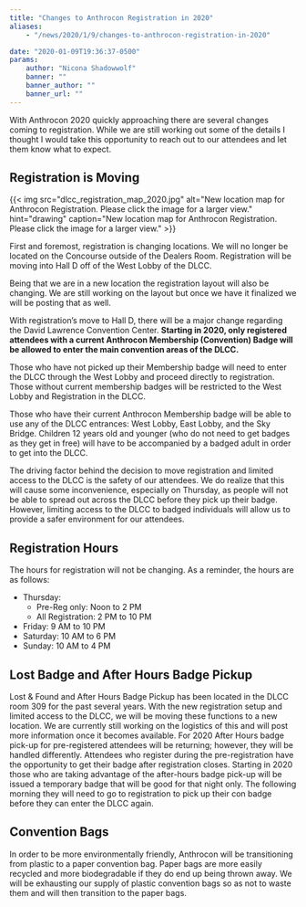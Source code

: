```yaml
---
title: "Changes to Anthrocon Registration in 2020"
aliases:
    - "/news/2020/1/9/changes-to-anthrocon-registration-in-2020"

date: "2020-01-09T19:36:37-0500"
params:
    author: "Nicona Shadowwolf"
    banner: ""
    banner_author: ""
    banner_url: ""
---
```


With Anthrocon 2020 quickly approaching there are several changes coming to registration. While we are still working out some of the details I thought I would take this opportunity to reach out to our attendees and let them know what to expect.

## Registration is Moving

{{< img src="dlcc_registration_map_2020.jpg" alt="New location map for Anthrocon Registration. Please click the image for a larger view." hint="drawing" caption="New location map for Anthrocon Registration. Please click the image for a larger view." >}}

First and foremost, registration is changing locations. We will no longer be located on the Concourse outside of the Dealers Room. Registration will be moving into Hall D off of the West Lobby of the DLCC.

Being that we are in a new location the registration layout will also be changing. We are still working on the layout but once we have it finalized we will be posting that as well.

With registration’s move to Hall D, there will be a major change regarding the David Lawrence Convention Center. **Starting in 2020, only registered attendees with a current Anthrocon Membership (Convention) Badge will be allowed to enter the main convention areas of the DLCC.**

Those who have not picked up their Membership badge will need to enter the DLCC through the West Lobby and proceed directly to registration. Those without current membership badges will be restricted to the West Lobby and Registration in the DLCC.

Those who have their current Anthrocon Membership badge will be able to use any of the DLCC entrances: West Lobby, East Lobby, and the Sky Bridge. Children 12 years old and younger (who do not need to get badges as they get in free) will have to be accompanied by a badged adult in order to get into the DLCC.

The driving factor behind the decision to move registration and limited access to the DLCC is the safety of our attendees. We do realize that this will cause some inconvenience, especially on Thursday, as people will not be able to spread out across the DLCC before they pick up their badge. However, limiting access to the DLCC to badged individuals will allow us to provide a safer environment for our attendees.

## Registration Hours

The hours for registration will not be changing. As a reminder, the hours are as follows:

- Thursday:
    - Pre-Reg only: Noon to 2 PM
    - All Registration: 2 PM to 10 PM
- Friday: 9 AM to 10 PM
- Saturday: 10 AM to 6 PM
- Sunday: 10 AM to 4 PM

## Lost Badge and After Hours Badge Pickup

Lost & Found and After Hours Badge Pickup has been located in the DLCC room 309 for the past several years. With the new registration setup and limited access to the DLCC, we will be moving these functions to a new location. We are currently still working on the logistics of this and will post more information once it becomes available. For 2020 After Hours badge pick-up for pre-registered attendees will be returning; however, they will be handled differently. Attendees who register during the pre-registration have the opportunity to get their badge after registration closes. Starting in 2020 those who are taking advantage of the after-hours badge pick-up will be issued a temporary badge that will be good for that night only. The following morning they will need to go to registration to pick up their con badge before they can enter the DLCC again.

## Convention Bags

In order to be more environmentally friendly, Anthrocon will be transitioning from plastic to a paper convention bag. Paper bags are more easily recycled and more biodegradable if they do end up being thrown away. We will be exhausting our supply of plastic convention bags so as not to waste them and will then transition to the paper bags.
